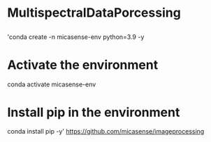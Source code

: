# MultispectralDataPorcessing
## 
'conda create -n micasense-env python=3.9 -y

# Activate the environment
conda activate micasense-env

# Install pip in the environment
conda install pip -y'
https://github.com/micasense/imageprocessing
